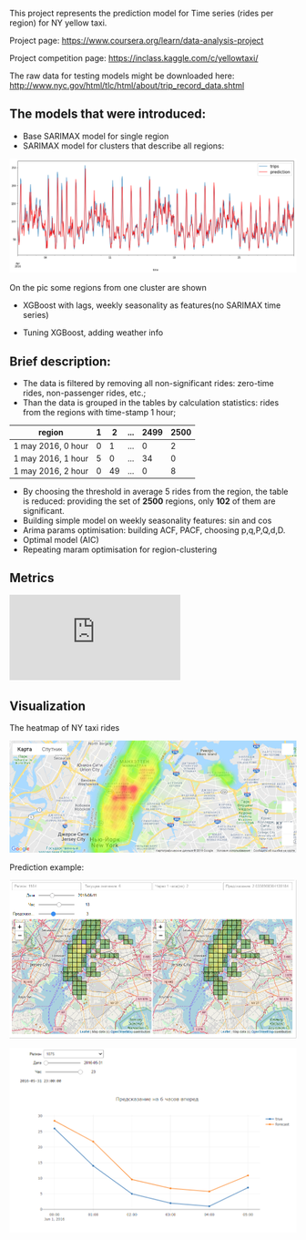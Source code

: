 This project represents the prediction model for Time series (rides per region) for NY yellow taxi.

Project page: https://www.coursera.org/learn/data-analysis-project

Project competition page: https://inclass.kaggle.com/c/yellowtaxi/ 

The raw data for testing models might be downloaded here: http://www.nyc.gov/html/tlc/html/about/trip_record_data.shtml

## The models that were introduced:
* Base SARIMAX model for single region 
* SARIMAX model for clusters that describe all regions:

![alt text](https://github.com/GavrilinEugene/Yellow_Taxi_NY/blob/master/images/model_prediction.png)

On the pic some regions from one cluster are shown
* XGBoost with lags, weekly seasonality as features(no SARIMAX time series)

* Tuning XGBoost, adding weather info

## Brief description:
* The data is filtered by removing all non-significant rides: zero-time rides, non-passenger rides, etc.;
* Than the data is grouped in the tables by calculation statistics: rides from the regions with time-stamp 1 hour;

region|1|2|...|2499|2500
------|-|-|---|----|----
1 may 2016, 0 hour|0|1|...|0|2 
1 may 2016, 1 hour|5|0|...|34|0 
1 may 2016, 2 hour|0|49|...|0|8 


* By choosing the threshold in average 5 rides from the region, the table is reduced: providing the set of **2500** regions, only **102** of them are significant.
* Building simple model on weekly seasonality features: sin and cos
* Arima params optimisation: building ACF, PACF, choosing p,q,P,Q,d,D.
* Optimal model (AIC)
* Repeating maram optimisation for region-clustering



## Metrics

![equation](https://latex.codecogs.com/gif.latex?Q_%7Bjune%7D%20%3D%20%5Cfrac1%7BR*%20715%20*%206%7D%20%5Csum%5Climits_%7Br%3D1%7D%5E%7BR%7D%20%5Csum_%7BT%3D2016.05.31%5C%2C23%3A00%7D%5E%7B2016.06.30%5C%2C17%3A00%7D%20%5Csum_%7Bi%3D1%7D%5E6%20%5Cleft%7C%20%5Chat%7By%7D_%7BT%7CT&plus;i%7D%5Er%20-%20y_%7BT&plus;i%7D%5Er%20%5Cright%7C.)

## Visualization
The heatmap of NY taxi rides

![alt text](https://github.com/GavrilinEugene/Yellow_Taxi_NY/blob/master/images/heatmap.png)


Prediction example:

![alt text](https://github.com/GavrilinEugene/Yellow_Taxi_NY/blob/master/images/predictions_example.png)

![alt text](https://github.com/GavrilinEugene/Yellow_Taxi_NY/blob/master/images/prediction_error.png)
